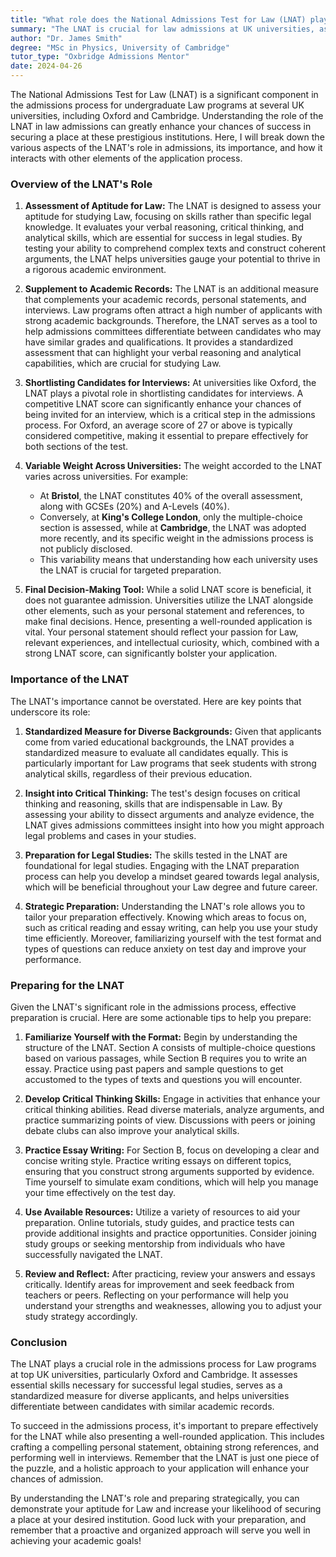 ```yaml
---
title: "What role does the National Admissions Test for Law (LNAT) play in law admissions?"
summary: "The LNAT is crucial for law admissions at UK universities, assessing aptitude and enhancing chances of acceptance at prestigious institutions."
author: "Dr. James Smith"
degree: "MSc in Physics, University of Cambridge"
tutor_type: "Oxbridge Admissions Mentor"
date: 2024-04-26
---
```


The National Admissions Test for Law (LNAT) is a significant component in the admissions process for undergraduate Law programs at several UK universities, including Oxford and Cambridge. Understanding the role of the LNAT in law admissions can greatly enhance your chances of success in securing a place at these prestigious institutions. Here, I will break down the various aspects of the LNAT's role in admissions, its importance, and how it interacts with other elements of the application process.

### Overview of the LNAT's Role

1. **Assessment of Aptitude for Law:**
   The LNAT is designed to assess your aptitude for studying Law, focusing on skills rather than specific legal knowledge. It evaluates your verbal reasoning, critical thinking, and analytical skills, which are essential for success in legal studies. By testing your ability to comprehend complex texts and construct coherent arguments, the LNAT helps universities gauge your potential to thrive in a rigorous academic environment.

2. **Supplement to Academic Records:**
   The LNAT is an additional measure that complements your academic records, personal statements, and interviews. Law programs often attract a high number of applicants with strong academic backgrounds. Therefore, the LNAT serves as a tool to help admissions committees differentiate between candidates who may have similar grades and qualifications. It provides a standardized assessment that can highlight your verbal reasoning and analytical capabilities, which are crucial for studying Law.

3. **Shortlisting Candidates for Interviews:**
   At universities like Oxford, the LNAT plays a pivotal role in shortlisting candidates for interviews. A competitive LNAT score can significantly enhance your chances of being invited for an interview, which is a critical step in the admissions process. For Oxford, an average score of 27 or above is typically considered competitive, making it essential to prepare effectively for both sections of the test.

4. **Variable Weight Across Universities:**
   The weight accorded to the LNAT varies across universities. For example:
   - At **Bristol**, the LNAT constitutes 40% of the overall assessment, along with GCSEs (20%) and A-Levels (40%). 
   - Conversely, at **King's College London**, only the multiple-choice section is assessed, while at **Cambridge**, the LNAT was adopted more recently, and its specific weight in the admissions process is not publicly disclosed.
   - This variability means that understanding how each university uses the LNAT is crucial for targeted preparation.

5. **Final Decision-Making Tool:**
   While a solid LNAT score is beneficial, it does not guarantee admission. Universities utilize the LNAT alongside other elements, such as your personal statement and references, to make final decisions. Hence, presenting a well-rounded application is vital. Your personal statement should reflect your passion for Law, relevant experiences, and intellectual curiosity, which, combined with a strong LNAT score, can significantly bolster your application.

### Importance of the LNAT

The LNAT's importance cannot be overstated. Here are key points that underscore its role:

1. **Standardized Measure for Diverse Backgrounds:**
   Given that applicants come from varied educational backgrounds, the LNAT provides a standardized measure to evaluate all candidates equally. This is particularly important for Law programs that seek students with strong analytical skills, regardless of their previous education.

2. **Insight into Critical Thinking:**
   The test's design focuses on critical thinking and reasoning, skills that are indispensable in Law. By assessing your ability to dissect arguments and analyze evidence, the LNAT gives admissions committees insight into how you might approach legal problems and cases in your studies.

3. **Preparation for Legal Studies:**
   The skills tested in the LNAT are foundational for legal studies. Engaging with the LNAT preparation process can help you develop a mindset geared towards legal analysis, which will be beneficial throughout your Law degree and future career.

4. **Strategic Preparation:**
   Understanding the LNAT's role allows you to tailor your preparation effectively. Knowing which areas to focus on, such as critical reading and essay writing, can help you use your study time efficiently. Moreover, familiarizing yourself with the test format and types of questions can reduce anxiety on test day and improve your performance.

### Preparing for the LNAT

Given the LNAT's significant role in the admissions process, effective preparation is crucial. Here are some actionable tips to help you prepare:

1. **Familiarize Yourself with the Format:**
   Begin by understanding the structure of the LNAT. Section A consists of multiple-choice questions based on various passages, while Section B requires you to write an essay. Practice using past papers and sample questions to get accustomed to the types of texts and questions you will encounter.

2. **Develop Critical Thinking Skills:**
   Engage in activities that enhance your critical thinking abilities. Read diverse materials, analyze arguments, and practice summarizing points of view. Discussions with peers or joining debate clubs can also improve your analytical skills.

3. **Practice Essay Writing:**
   For Section B, focus on developing a clear and concise writing style. Practice writing essays on different topics, ensuring that you construct strong arguments supported by evidence. Time yourself to simulate exam conditions, which will help you manage your time effectively on the test day.

4. **Use Available Resources:**
   Utilize a variety of resources to aid your preparation. Online tutorials, study guides, and practice tests can provide additional insights and practice opportunities. Consider joining study groups or seeking mentorship from individuals who have successfully navigated the LNAT.

5. **Review and Reflect:**
   After practicing, review your answers and essays critically. Identify areas for improvement and seek feedback from teachers or peers. Reflecting on your performance will help you understand your strengths and weaknesses, allowing you to adjust your study strategy accordingly.

### Conclusion

The LNAT plays a crucial role in the admissions process for Law programs at top UK universities, particularly Oxford and Cambridge. It assesses essential skills necessary for successful legal studies, serves as a standardized measure for diverse applicants, and helps universities differentiate between candidates with similar academic records.

To succeed in the admissions process, it's important to prepare effectively for the LNAT while also presenting a well-rounded application. This includes crafting a compelling personal statement, obtaining strong references, and performing well in interviews. Remember that the LNAT is just one piece of the puzzle, and a holistic approach to your application will enhance your chances of admission.

By understanding the LNAT's role and preparing strategically, you can demonstrate your aptitude for Law and increase your likelihood of securing a place at your desired institution. Good luck with your preparation, and remember that a proactive and organized approach will serve you well in achieving your academic goals!
    